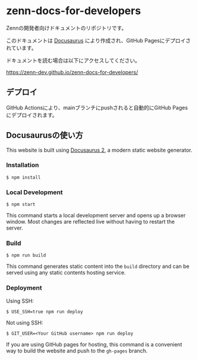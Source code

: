 # zenn-docs-for-developers

Zennの開発者向けドキュメントのリポジトリです。

このドキュメントは [Docusaurus](https://docusaurus.io/) により作成され、GitHub Pagesにデプロイされています。

ドキュメントを読む場合は以下にアクセスしてください。

https://zenn-dev.github.io/zenn-docs-for-developers/

## デプロイ

GitHub Actionsにより、mainブランチにpushされると自動的にGitHub Pagesにデプロイされます。

## Docusaurusの使い方

This website is built using [Docusaurus 2](https://docusaurus.io/), a modern static website generator.

### Installation

```
$ npm install
```

### Local Development

```
$ npm start
```

This command starts a local development server and opens up a browser window. Most changes are reflected live without having to restart the server.

### Build

```
$ npm run build
```

This command generates static content into the `build` directory and can be served using any static contents hosting service.

### Deployment

Using SSH:

```
$ USE_SSH=true npm run deploy
```

Not using SSH:

```
$ GIT_USER=<Your GitHub username> npm run deploy
```

If you are using GitHub pages for hosting, this command is a convenient way to build the website and push to the `gh-pages` branch.
